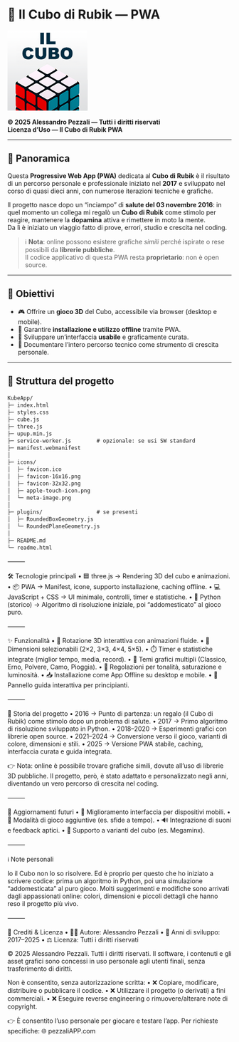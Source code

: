 
# 🧩 Il Cubo di Rubik — PWA
![Icona App](icons/apple-touch-icon.png)

**© 2025 Alessandro Pezzali — Tutti i diritti riservati**  
**Licenza d’Uso — Il Cubo di Rubik PWA**

---

## 📖 Panoramica

Questa **Progressive Web App (PWA)** dedicata al **Cubo di Rubik** è il risultato di un percorso personale e professionale iniziato nel **2017** e sviluppato nel corso di quasi dieci anni, con numerose iterazioni tecniche e grafiche.  

Il progetto nasce dopo un “inciampo” di **salute del 03 novembre 2016**: in quel momento un collega mi regalò un **Cubo di Rubik** come stimolo per reagire, mantenere la **dopamina** attiva e rimettere in moto la mente.  
Da lì è iniziato un viaggio fatto di prove, errori, studio e crescita nel coding.

> ℹ️ **Nota**: online possono esistere grafiche *simili* perché ispirate o rese possibili da **librerie pubbliche**.  
> Il codice applicativo di questa PWA resta **proprietario**: non è open source.

---

## 🎯 Obiettivi

- 🎮 Offrire un **gioco 3D** del Cubo, accessibile via browser (desktop e mobile).  
- 📲 Garantire **installazione e utilizzo offline** tramite PWA.  
- 🎨 Sviluppare un’interfaccia **usabile** e graficamente curata.  
- 📘 Documentare l’intero percorso tecnico come strumento di crescita personale.  

---

## 📂 Struttura del progetto

```text
KubeApp/
├─ index.html
├─ styles.css
├─ cube.js
├─ three.js
├─ upup.min.js
├─ service-worker.js        # opzionale: se usi SW standard
├─ manifest.webmanifest
│
├─ icons/
│  ├─ favicon.ico
│  ├─ favicon-16x16.png
│  ├─ favicon-32x32.png
│  ├─ apple-touch-icon.png
│  └─ meta-image.png
│
├─ plugins/                 # se presenti
│  ├─ RoundedBoxGeometry.js
│  └─ RoundedPlaneGeometry.js
│
├─ README.md
└─ readme.html
```

⸻

🛠️ Tecnologie principali
	•	🟦 three.js → Rendering 3D del cubo e animazioni.
	•	📦 PWA → Manifest, icone, supporto installazione, caching offline.
	•	💻 JavaScript + CSS → UI minimale, controlli, timer e statistiche.
	•	🐍 Python (storico) → Algoritmo di risoluzione iniziale, poi “addomesticato” al gioco puro.

⸻

✨ Funzionalità
	•	🔄 Rotazione 3D interattiva con animazioni fluide.
	•	📏 Dimensioni selezionabili (2×2, 3×3, 4×4, 5×5).
	•	⏱️ Timer e statistiche integrate (miglior tempo, media, record).
	•	🎨 Temi grafici multipli (Classico, Erno, Polvere, Camo, Pioggia).
	•	🌈 Regolazioni per tonalità, saturazione e luminosità.
	•	📥 Installazione come App Offline su desktop e mobile.
	•	📖 Pannello guida interattiva per principianti.

⸻

📖 Storia del progetto
	•	2016 → Punto di partenza: un regalo (il Cubo di Rubik) come stimolo dopo un problema di salute.
	•	2017 → Primo algoritmo di risoluzione sviluppato in Python.
	•	2018–2020 → Esperimenti grafici con librerie open source.
	•	2021–2024 → Conversione verso il gioco, varianti di colore, dimensioni e stili.
	•	2025 → Versione PWA stabile, caching, interfaccia curata e guida integrata.

👉 Nota: online è possibile trovare grafiche simili, dovute all’uso di librerie 3D pubbliche.
Il progetto, però, è stato adattato e personalizzato negli anni, diventando un vero percorso di crescita nel coding.

⸻

🚀 Aggiornamenti futuri
	•	📱 Miglioramento interfaccia per dispositivi mobili.
	•	🏁 Modalità di gioco aggiuntive (es. sfide a tempo).
	•	🔊 Integrazione di suoni e feedback aptici.
	•	🧮 Supporto a varianti del cubo (es. Megaminx).

⸻

ℹ️ Note personali

Io il Cubo non lo so risolvere.
Ed è proprio per questo che ho iniziato a scrivere codice: prima un algoritmo in Python, poi una simulazione “addomesticata” al puro gioco.
Molti suggerimenti e modifiche sono arrivati dagli appassionati online: colori, dimensioni e piccoli dettagli che hanno reso il progetto più vivo.

⸻

📌 Crediti & Licenza
	•	👨‍💻 Autore: Alessandro Pezzali
	•	📅 Anni di sviluppo: 2017–2025
	•	⚖️ Licenza: Tutti i diritti riservati

© 2025 Alessandro Pezzali. Tutti i diritti riservati.
Il software, i contenuti e gli asset grafici sono concessi in uso personale agli utenti finali, senza trasferimento di diritti.

Non è consentito, senza autorizzazione scritta:
	•	❌ Copiare, modificare, distribuire o pubblicare il codice.
	•	❌ Utilizzare il progetto (o derivati) a fini commerciali.
	•	❌ Eseguire reverse engineering o rimuovere/alterare note di copyright.

👉 È consentito l’uso personale per giocare e testare l’app.
Per richieste specifiche: 🌐 pezzaliAPP.com
